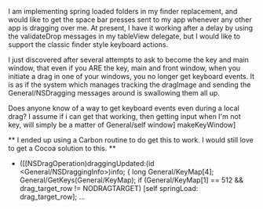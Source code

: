 

I am implementing spring loaded folders in my finder replacement, and would like to get the space bar presses sent to my app whenever any other app is dragging over me.  At present, I have it working after a delay by using the validateDrop messages in my tableView delegate, but I would like to support the classic finder style keyboard actions.

I just discovered after several attempts to ask to become the key and main window, that even if you ARE the key, main and front window, when you initiate a drag in one of your windows, you no longer get keyboard events.  It is as if the system which manages tracking the dragImage and sending the General/NSDragging messages around is swallowing them all up.

Does anyone know of a way to get keyboard events even during a local drag?  I assume if i can get that working, then getting input when I'm not key, will simply be a matter of General/self window] makeKeyWindow]

**
I ended up using a Carbon routine to do get this to work.  I would still love to get a Cocoa solution to this.
**

    
- ([[NSDragOperation)draggingUpdated:(id <General/NSDraggingInfo>)info;
{
	long General/KeyMap[4];
	General/GetKeys(General/KeyMap);
	if (General/KeyMap[1] == 512 && drag_target_row != NODRAGTARGET)
		[self springLoad: drag_target_row];
...
